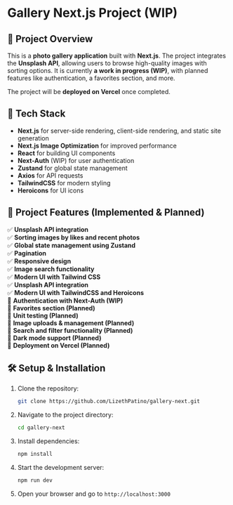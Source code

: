 # **Gallery Next.js Project (WIP)**  

## 📌 **Project Overview**  
This is a **photo gallery application** built with **Next.js**. The project integrates the **Unsplash API**, allowing users to browse high-quality images with sorting options. It is currently **a work in progress (WIP)**, with planned features like authentication, a favorites section, and more.  

The project will be **deployed on Vercel** once completed.  

## 🚀 **Tech Stack**  
- **Next.js** for server-side rendering, client-side rendering, and static site generation
- **Next.js Image Optimization** for improved performance  
- **React** for building UI components  
- **Next-Auth** (WIP) for user authentication  
- **Zustand** for global state management  
- **Axios** for API requests  
- **TailwindCSS** for modern styling  
- **Heroicons** for UI icons  

## 📂 **Project Features (Implemented & Planned)**  
✅ **Unsplash API integration**  
✅ **Sorting images by likes and recent photos**  
✅ **Global state management using Zustand**  
✅ **Pagination**  
✅ **Responsive design**  
✅ **Image search functionality**  
✅ **Modern UI with Tailwind CSS**  
✅ **Unsplash API integration**  
✅ **Modern UI with TailwindCSS and Heroicons**  
🚧 **Authentication with Next-Auth (WIP)**  
🚀 **Favorites section (Planned)**  
🚀 **Unit testing (Planned)**  
🚀 **Image uploads & management (Planned)**  
🚀 **Search and filter functionality (Planned)**  
🚀 **Dark mode support (Planned)**  
🚀 **Deployment on Vercel (Planned)**  

## 🛠 **Setup & Installation**  
1. Clone the repository:  
   ```bash
   git clone https://github.com/LizethPatino/gallery-next.git
   ```  
2. Navigate to the project directory:  
   ```bash
   cd gallery-next
   ```  
3. Install dependencies:  
   ```bash
   npm install
   ```  
4. Start the development server:  
   ```bash
   npm run dev
   ```  
5. Open your browser and go to `http://localhost:3000`  

